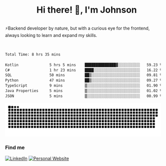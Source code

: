 <div id="user-content-toc">
  <ul align="center">
    <summary><h1 style="display: inline-block">Hi there! 👋, I'm Johnson</h1></summary>
  </ul>
</div>

⚡Backend developer by nature, but with a curious eye for the frontend, always looking to learn and expand my skills.

<br>


<!--START_SECTION:waka-->

```txt
Total Time: 8 hrs 35 mins

Kotlin              5 hrs 5 mins    ██████████████▓░░░░░░░░░░   59.23 %
C#                  1 hr 23 mins    ████░░░░░░░░░░░░░░░░░░░░░   16.22 %
SQL                 50 mins         ██▒░░░░░░░░░░░░░░░░░░░░░░   09.81 %
Python              47 mins         ██▒░░░░░░░░░░░░░░░░░░░░░░   09.27 %
TypeScript          9 mins          ▒░░░░░░░░░░░░░░░░░░░░░░░░   01.90 %
Java Properties     5 mins          ▒░░░░░░░░░░░░░░░░░░░░░░░░   01.02 %
JSON                5 mins          ▒░░░░░░░░░░░░░░░░░░░░░░░░   00.99 %
```

<!--END_SECTION:waka-->

<picture>
  <source  srcset="https://github.com/joshwambere/joshwambere/blob/output/github-contribution-grid-snake-dark.svg?palette=github-dark">
  <source  srcset="https://github.com/joshwambere/joshwambere/blob/output/github-contribution-grid-snake.svg">
  <img alt="github contribution grid snake animation" src="https://github.com/joshwambere/joshwambere/blob/output/github-contribution-grid-snake.svg">
</picture>

### Find me
<a href="https://www.linkedin.com/in/dusabe-johnson" target="_blank"><img src="https://img.shields.io/badge/LinkedIn-%230077B5.svg?&style=flat&logo=linkedin&logoColor=white" alt="LinkedIn"></a>
‎‎ [![Personal Website](https://img.shields.io/badge/visit-Johnsonis.me-blue)](https://johnsonis.me/)
